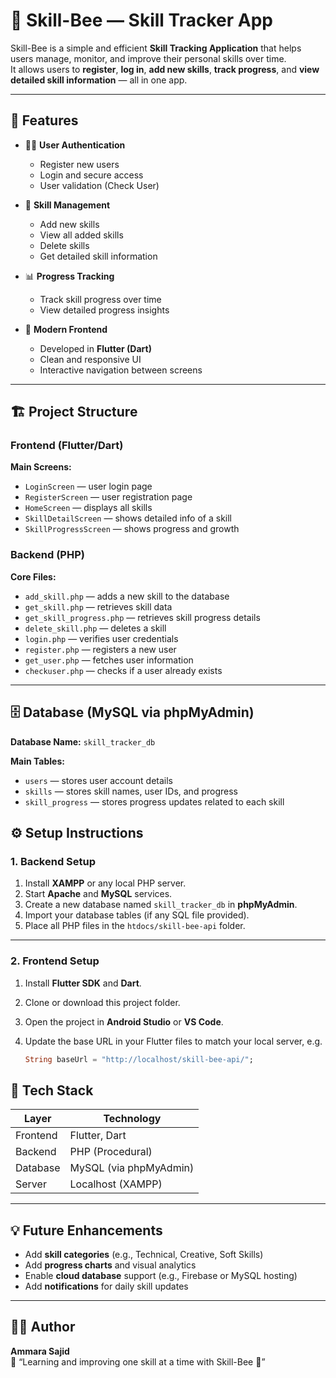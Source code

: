 # 🐝 Skill-Bee — Skill Tracker App

Skill-Bee is a simple and efficient **Skill Tracking Application** that helps users manage, monitor, and improve their personal skills over time.  
It allows users to **register**, **log in**, **add new skills**, **track progress**, and **view detailed skill information** — all in one app.  

---

## 🚀 Features

- 🧑‍💻 **User Authentication**
  - Register new users  
  - Login and secure access  
  - User validation (Check User)  

- 📝 **Skill Management**
  - Add new skills  
  - View all added skills  
  - Delete skills  
  - Get detailed skill information  

- 📊 **Progress Tracking**
  - Track skill progress over time  
  - View detailed progress insights  

- 📱 **Modern Frontend**
  - Developed in **Flutter (Dart)**  
  - Clean and responsive UI  
  - Interactive navigation between screens  

---

## 🏗️ Project Structure

### **Frontend (Flutter/Dart)**
**Main Screens:**
- `LoginScreen` — user login page  
- `RegisterScreen` — user registration page  
- `HomeScreen` — displays all skills  
- `SkillDetailScreen` — shows detailed info of a skill  
- `SkillProgressScreen` — shows progress and growth  

### **Backend (PHP)**
**Core Files:**
- `add_skill.php` — adds a new skill to the database  
- `get_skill.php` — retrieves skill data  
- `get_skill_progress.php` — retrieves skill progress details  
- `delete_skill.php` — deletes a skill  
- `login.php` — verifies user credentials  
- `register.php` — registers a new user  
- `get_user.php` — fetches user information  
- `checkuser.php` — checks if a user already exists  

---

## 🗄️ Database (MySQL via phpMyAdmin)

**Database Name:** `skill_tracker_db`

**Main Tables:**
- `users` — stores user account details  
- `skills` — stores skill names, user IDs, and progress  
- `skill_progress` — stores progress updates related to each skill  

## ⚙️ Setup Instructions

### 1. Backend Setup

1. Install **XAMPP** or any local PHP server.  
2. Start **Apache** and **MySQL** services.  
3. Create a new database named `skill_tracker_db` in **phpMyAdmin**.  
4. Import your database tables (if any SQL file provided).  
5. Place all PHP files in the `htdocs/skill-bee-api` folder.  

---

### 2. Frontend Setup

1. Install **Flutter SDK** and **Dart**.  
2. Clone or download this project folder.  
3. Open the project in **Android Studio** or **VS Code**.  
4. Update the base URL in your Flutter files to match your local server, e.g.  

   ```dart
   String baseUrl = "http://localhost/skill-bee-api/";

## 🧠 Tech Stack

| Layer | Technology |
|-------|-------------|
| Frontend | Flutter, Dart |
| Backend | PHP (Procedural) |
| Database | MySQL (via phpMyAdmin) |
| Server | Localhost (XAMPP) |

---

## 💡 Future Enhancements

- Add **skill categories** (e.g., Technical, Creative, Soft Skills)  
- Add **progress charts** and visual analytics  
- Enable **cloud database** support (e.g., Firebase or MySQL hosting)  
- Add **notifications** for daily skill updates  

---

## 👩‍💻 Author

**Ammara Sajid**  
💬 “Learning and improving one skill at a time with Skill-Bee 🐝”

